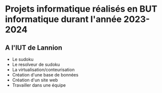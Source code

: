 # Projets informatique réalisés en BUT informatique durant l'année 2023-2024

## A l'IUT de Lannion

- Le sudoku 
- Le resolveur de sudoku
- La virtualisation/conteurisation
- Création d'une base de bonnées 
- Création d'un site web 
- Travailler dans une équipe
